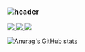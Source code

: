 ### ![header](https://capsule-render.vercel.app/api?type=Waving&text=wellcom&color=3CB371&fontColor=ffffff&fontAlignY=35&fontSize=60&height=150)
 <a href="https://velog.io/@ukksj0621" target="_blank"><img src="https://img.shields.io/badge/Velog-20C997?style=flat&logo=velog&logoColor=white"/>  <img src="https://img.shields.io/badge/Instagram-E4405F?style=flat&logo=instagram&logoColor=white"/>  <img src="https://img.shields.io/badge/Facebook-1877F2?style=flat&logo=facebook&logoColor=white"/>
 
 ![Anurag's GitHub stats](https://github-readme-stats.vercel.app/api?username=Jung-won-seok&show_icons=true&theme=vue)
 
<!--
**Jung-won-seok/Jung-won-seok** is a ✨ _special_ ✨ repository because its `README.md` (this file) appears on your GitHub profile.


Here are some ideas to get you started:

- 🔭 I’m currently working on ...
- 🌱 I’m currently learning ...
- 👯 I’m looking to collaborate on ...
- 🤔 I’m looking for help with ...
- 💬 Ask me about ...
- 📫 How to reach me: ...
- 😄 Pronouns: ...
- ⚡ Fun fact: ...
-->
